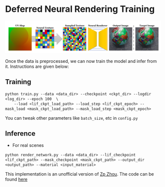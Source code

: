 # Deferred Neural Rendering Training
![Pipeline](./pipeline.png)

Once the data is preprocessed, we can now train the model and infer from it. Instructions are given below:

## Training
```
python train.py --data <data_dir> --checkpoint <ckpt_dir> --logdir <log_dir> --epoch 100  \
	--load <lif_ckpt_load_path> --load_step <lif_ckpt_epoch> --mask_load <mask_ckpt_load_path> --mask_load_step <mask_ckpt_epoch>
```
You can tweak other parameters like `batch_size`, etc in `config.py` 
## Inference
+ For real scenes
```
python render_network.py --data <data_dir> --lif_checkpoint <lif_ckpt_path> --mask_checkpoint <mask_ckpt_path> --output_dir <output_path> --material <input_material>
```

This implementation is an unofficial version of [Zp Zhou](https://github.com/SSRSGJYD). The code can be found [here](https://github.com/SSRSGJYD/NeuralTexture)